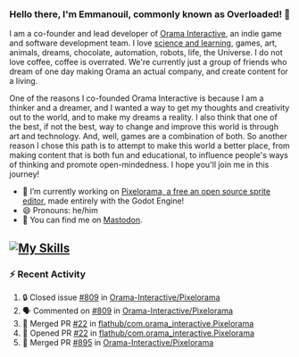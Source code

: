 ### Hello there, I'm Emmanouil, commonly known as Overloaded! 👋
I am a co-founder and lead developer of [Orama Interactive](https://www.orama-interactive.com/), an indie game and software development team. I love [science and learning](https://github.com/OverloadedOrama/KnowledgeBase), games, art, animals, dreams, chocolate, automation, robots, life, the Universe. I do not love coffee, coffee is overrated. We're currently just a group of friends who dream of one day making Orama an actual company, and create content for a living.

One of the reasons I co-founded Orama Interactive is because I am a thinker and a dreamer, and I wanted a way to get my thoughts and creativity out to the world, and to make my dreams a reality. I also think that one of the best, if not the best, way to change and improve this world is through art and technology. And, well, games are a combination of both. So another reason I chose this path is to attempt to make this world a better place, from making content that is both fun and educational, to influence people's ways of thinking and promote open-mindedness. I hope you'll join me in this journey!

- 🔭 I’m currently working on [Pixelorama, a free an open source sprite editor](https://github.com/Orama-Interactive/Pixelorama), made entirely with the Godot Engine!
- 😄 Pronouns: he/him
- 🐘 You can find me on <a rel="me" href="https://mastodon.social/@Overloaded">Mastodon</a>.

[![My Skills](https://skillicons.dev/icons?i=godot,py,cpp,cs,git,linux,html)](https://skillicons.dev)
---

### :zap: Recent Activity

<!--START_SECTION:activity-->
1. 🔒 Closed issue [#809](https://github.com/Orama-Interactive/Pixelorama/issues/809) in [Orama-Interactive/Pixelorama](https://github.com/Orama-Interactive/Pixelorama)
2. 🗣 Commented on [#809](https://github.com/Orama-Interactive/Pixelorama/issues/809#issuecomment-1676001497) in [Orama-Interactive/Pixelorama](https://github.com/Orama-Interactive/Pixelorama)
3. 🎉 Merged PR [#22](https://github.com/flathub/com.orama_interactive.Pixelorama/pull/22) in [flathub/com.orama_interactive.Pixelorama](https://github.com/flathub/com.orama_interactive.Pixelorama)
4. 💪 Opened PR [#22](https://github.com/flathub/com.orama_interactive.Pixelorama/pull/22) in [flathub/com.orama_interactive.Pixelorama](https://github.com/flathub/com.orama_interactive.Pixelorama)
5. 🎉 Merged PR [#895](https://github.com/Orama-Interactive/Pixelorama/pull/895) in [Orama-Interactive/Pixelorama](https://github.com/Orama-Interactive/Pixelorama)
<!--END_SECTION:activity-->

<!--
**OverloadedOrama/OverloadedOrama** is a ✨ _special_ ✨ repository because its `README.md` (this file) appears on your GitHub profile.

Here are some ideas to get you started:

- 👯 I’m looking to collaborate on ...
- 🤔 I’m looking for help with ...
- 💬 Ask me about ...
- 📫 How to reach me: ...
- ⚡ Fun fact: ...
-->
